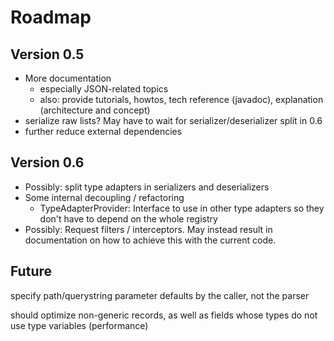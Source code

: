 
# Roadmap

## Version 0.5

* More documentation
  * especially JSON-related topics
  * also: provide tutorials, howtos, tech reference (javadoc), explanation (architecture and concept)
* serialize raw lists? May have to wait for serializer/deserializer split in 0.6
* further reduce external dependencies

## Version 0.6

* Possibly: split type adapters in serializers and deserializers
* Some internal decoupling / refactoring
  * TypeAdapterProvider: Interface to use in other type adapters so they don't have to depend on the whole registry
* Possibly: Request filters / interceptors. May instead result in documentation on how to achieve this with the current code.

## Future

specify path/querystring parameter defaults by the caller, not the parser

should optimize non-generic records, as well as fields whose types do not use type variables (performance)

